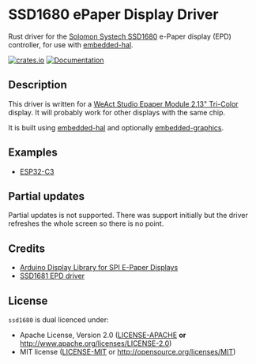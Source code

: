 # SSD1680 ePaper Display Driver

Rust driver for the [Solomon Systech SSD1680][SSD1680] e-Paper display (EPD)
controller, for use with [embedded-hal].

[![crates.io](https://img.shields.io/crates/v/ssd1680.svg)](https://crates.io/crates/ssd1680)
[![Documentation](https://docs.rs/ssd1680/badge.svg)](https://docs.rs/ssd1680/)


## Description

This driver is written for a [WeAct Studio Epaper Module 2.13" Tri-Color][tricolor] display.
It will probably work for other displays with the same chip.

It is built using [embedded-hal] and optionally
[embedded-graphics]. 

## Examples
* [ESP32-C3](https://github.com/mbv/esp32-ssd1680)

## Partial updates
Partial updates is not supported. There was support initially but
the driver refreshes the whole screen so there is no point.

## Credits

* [Arduino Display Library for SPI E-Paper Displays](https://github.com/ZinggJM/GxEPD2)
* [SSD1681 EPD driver](https://github.com/afajl/ssd1681)

## License

`ssd1680` is dual licenced under:

- Apache License, Version 2.0 ([LICENSE-APACHE](LICENSE-APACHE) **or**
  http://www.apache.org/licenses/LICENSE-2.0)
- MIT license ([LICENSE-MIT](LICENSE-MIT) or http://opensource.org/licenses/MIT)

[embedded-hal]: https://crates.io/crates/embedded-hal
[embedded-graphics]: https://github.com/embedded-graphics/embedded-graphics
[LICENSE-APACHE]: https://github.com/mbv/ssd1675/blob/master/LICENSE-APACHE
[LICENSE-MIT]: https://github.com/mbv/ssd1675/blob/master/LICENSE-MIT
[SSD1680]: https://www.solomon-systech.com/product/ssd1680
[hardware problem]: https://forums.adafruit.com/viewtopic.php?f=47&t=146252&p=722909&hilit=partial+update#p722957.
[tricolor]: https://www.aliexpress.com/item/1005004644515880.html

